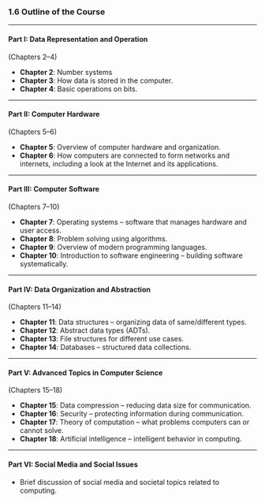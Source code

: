 
###  **1.6 Outline of the Course**

---

####  **Part I: Data Representation and Operation**

(Chapters 2–4)

* **Chapter 2**: Number systems 
* **Chapter 3**: How data is stored in the computer.
* **Chapter 4**: Basic operations on bits.

---

#### **Part II: Computer Hardware**

(Chapters 5–6)

* **Chapter 5**: Overview of computer hardware and organization.
* **Chapter 6**: How computers are connected to form networks and internets, including a look at the Internet and its applications.

---

#### **Part III: Computer Software**

(Chapters 7–10)

* **Chapter 7**: Operating systems – software that manages hardware and user access.
* **Chapter 8**: Problem solving using algorithms.
* **Chapter 9**: Overview of modern programming languages.
* **Chapter 10**: Introduction to software engineering – building software systematically.

---

#### **Part IV: Data Organization and Abstraction**

(Chapters 11–14)

* **Chapter 11**: Data structures – organizing data of same/different types.
* **Chapter 12**: Abstract data types (ADTs).
* **Chapter 13**: File structures for different use cases.
* **Chapter 14**: Databases – structured data collections.

---

#### **Part V: Advanced Topics in Computer Science**

(Chapters 15–18)

* **Chapter 15**: Data compression – reducing data size for communication.
* **Chapter 16**: Security – protecting information during communication.
* **Chapter 17**: Theory of computation – what problems computers can or cannot solve.
* **Chapter 18**: Artificial intelligence – intelligent behavior in computing.

---

#### **Part VI: Social Media and Social Issues**

* Brief discussion of social media and societal topics related to computing.

